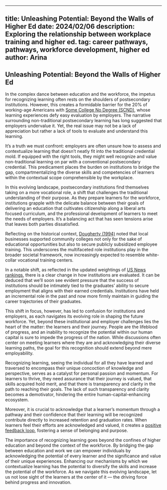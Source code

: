
---
title: Unleashing Potential: Beyond the Walls of Higher Ed
date: 2024/02/06
description: Exploring the relationship between workplace training and higher ed.
tag: career pathways, pathways, workforce development, higher ed
author: Arina
---

## Unleashing Potential: Beyond the Walls of Higher Ed

In the complex dance between education and the workforce, the impetus for recognizing learning often rests on the shoulders of postsecondary institutions. However, this creates a formidable barrier for the 20% of working-age Americans with [Some College No Degree (SCND)](https://nscresearchcenter.org/wp-content/uploads/SCNCReportMay2022.pdf), whose learning experiences defy easy evaluation by employers. The narrative surrounding non-traditional postsecondary learning has long suggested that employers undervalue it. Yet, the real issue may not be a lack of appreciation but rather a lack of tools to evaluate and understand this learning.

It’s a truth we must confront: employers are often unsure how to assess and contextualize learning that doesn’t neatly fit into the traditional credential mold. If equipped with the right tools, they might well recognize and value non-traditional learning on par with a conventional postsecondary credential. This predicament places the burden on institutions to bridge the gap, compartmentalizing the diverse skills and competencies of learners within the contextual scope comprehensible by the workplace.

In this evolving landscape, postsecondary institutions find themselves taking on a more vocational role, a shift that challenges the traditional understanding of their purpose. As they prepare learners for the workforce, institutions grapple with the delicate balance between their goals of delivering an education that cultivates citizenship along a liberal arts focused curriculum, and the professional development of learners to meet the needs of employers. It’s a balancing act that has seen tensions arise that leaves both parties dissatisfied.

Reflecting on the historical context, [Dougherty (1994)](https://www.amazon.com/Contradictory-College-Conflicting-Community-Frontiers/dp/0791419568) noted that local businesses supported community colleges not only for the sake of educational opportunities but also to secure publicly subsidized employee training. This underscores the multifaceted role institutions play in the broader societal framework, now increasingly expected to resemble white-collar vocational training centers.

In a notable shift, as reflected in the updated weightings of [US News rankings](https://www.usnews.com/education/best-colleges/articles/ranking-criteria-and-weights), there is a clear change in how institutions are evaluated. It can be deduced that we’ll soon see evident pressure that the success of institutions should be intimately tied to the graduates’ ability to secure employment that aligns with their earned credentials. Institutions have held an incremental role in the past and now more firmly maintain in guiding the career trajectories of their graduates.

This shift in focus, however, has led to confusion for institutions and employers, as each navigates its evolving role in shaping the future workforce. Yet, beyond these institutional and employer challenges lies the heart of the matter: the learners and their journey. People are the lifeblood of progress, and an inability to recognize the potential within our human capital is sure to impede the progress of the nation. While discussions often center on meeting learners where they are and acknowledging their diverse learning paths, the goal for this recognition should extend beyond mere employability.

Recognizing learning, seeing the individual for all they have learned and traversed to encompass their unique concoction of knowledge and perspective, serves as a catalyst for personal passion and momentum. For learners to thrive, they need assurance that their journey is valued, that skills acquired hold merit, and that there is transparency and clarity in the path to reaching their goals. The lack of such transparency and clarity becomes a demotivator, hindering the entire human-capital-enhancing ecosystem.

Moreover, it is crucial to acknowledge that a learner’s momentum through a pathway and their confidence that their learning will be recognized contribute directly to increased retention and graduation rates. When learners feel their efforts are acknowledged and valued, it creates a [positive feedback loop](https://evolllution.com/programming/credentials/how-credit-for-prior-learning-has-the-opportunity-to-create-new-prosperity-in-higher-education), fostering a sense of belonging and purpose.

The importance of recognizing learning goes beyond the confines of higher education and beyond the context of the workforce. By bridging the gap between education and work we can empower individuals by acknowledging the potential of every learner and the significance and value of their unique experiences. Enhancing our mechanisms by which we contextualize learning has the potential to diversify the skills and increase the potential of the workforce. As we navigate this evolving landscape, let us not lose sight of the learners at the center of it — the driving force behind progress and innovation.

